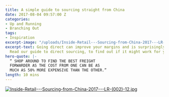 ```yaml
---
title: A simple guide to sourcing straight from China
date: 2017-08-04 09:57:00 Z
categories:
- Up and Running
- Branching Out
tags:
- Inspiration
excerpt-image: "/uploads/Inside-Retail---Sourcing-from-China-2017---LR-(002)-1.jpg"
excerpt-text: Going direct can improve your margins and is surprisingly accessible.
  Read our guide to direct sourcing, to find out if it might work for your shop
hero-quote: |-
  “ SHOP AROUND TO FIND THE BEST FREIGHT
  FORWARDER AS THE COST FROM ONE CAN BE AS
  MUCH AS 50% MORE EXPENSIVE THAN THE OTHER.”
length: 10 mins
---
```


[![Inside-Retail---Sourcing-from-China-2017---LR-(002)-12.jpg](/uploads/Inside-Retail---Sourcing-from-China-2017---LR-(002)-12.jpg)](/uploads/Inside%20Retail%20-%20Sourcing%20from%20China%202017%20-%20LR%20(002).pdf)